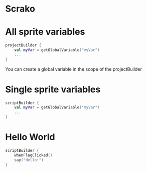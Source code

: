 # Scrako

# All sprite variables

```kotlin
projectBuilder {
    val myVar = getGlobalVariable("myVar")
    ...
}
```

You can create a global variable in the scope of the projectBuilder

# Single sprite variables

```kotlin
scriptBuilder {
    val myVar = getGlobalVariable("myVar")
    ...
}
```

# Hello World

```kotlin
scriptBuilder {
    whenFlagClicked()
    say("Hello!")
}
```


